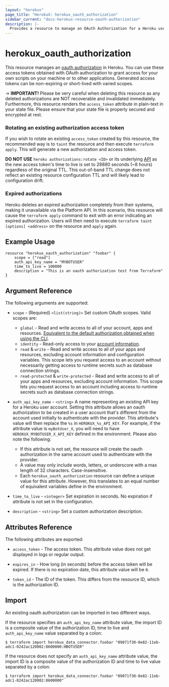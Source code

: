 ```yaml
---
layout: "herokux"
page_title: "HerokuX: herokux_oauth_authorization"
sidebar_current: "docs-herokux-resource-oauth-authorization"
description: |-
  Provides a resource to manage an OAuth Authorization for a Heroku user account.
---
```


# herokux\_oauth\_authorization

This resource manages an [oauth authorization](https://devcenter.heroku.com/articles/oauth#direct-authorization) in Heroku.
You can use these access tokens obtained with OAuth authorization to grant access for your own scripts on your machine
or to other applications. Generated access tokens can be non-expiring or short-lived with varied scopes.

-> **IMPORTANT!**
Please be very careful when deleting this resource as any deleted authorizations are NOT recoverable and invalidated immediately.
Furthermore, this resource renders the `access_token` attribute in plain-text in your state file.
Please ensure that your state file is properly secured and encrypted at rest.

### Rotating an existing authorization access token
If you wish to rotate an existing `access_token` created by this resource, the recommended way is to `taint` the resource
and then execute `terraform apply`. This will generate a new authorization and access token.

**DO NOT USE** `heroku authorizations:rotate <ID>` or its underlying [API](https://devcenter.heroku.com/articles/platform-api-reference#oauth-authorization-regenerate)
as the new access token's time to live is set to 28880 seconds (~8 hours) regardless of the original TTL. This out-of-band
TTL change does not reflect an existing resource configuration TTL and will likely lead to configuration drift.

### Expired authorizations
Heroku deletes an expired authorization completely from their systems, making it unavailable via the Platform API.
In this scenario, this resource will cause the `terraform apply` command to exit with an error
indicating an expired authorization. Users will then need to execute `terraform taint [options] <address>` on the resource
and `apply` again.

## Example Usage

```hcl-terraform
resource "herokux_oauth_authorization" "foobar" {
	scope = ["read"]
	auth_api_key_name = "MYBOTUSER"
	time_to_live = 100000
	description = "This is an oauth authorization test from Terraform"
}
```

## Argument Reference

The following arguments are supported:

* `scope` - (Required) `<list(string)>` Set custom OAuth scopes. Valid scopes are:
    * `global` - Read and write access to all of your account, apps and resources.
    [Equivalent to the default authorization obtained when using the CLI](https://devcenter.heroku.com/articles/authentication).
    * `identity` - Read-only access to your [account information](https://devcenter.heroku.com/articles/platform-api-reference#account).
    * `read` & `write` - Read and write access to all of your apps and resources, excluding account information and configuration variables.
    This scope lets you request access to an account without necessarily getting access to runtime secrets such as database connection strings.
    * `read-protected` & `write-protected` - Read and write access to all of your apps and resources, excluding account information.
    This scope lets you request access to an account including access to runtime secrets such as database connection strings.

* `auth_api_key_name` - `<string>` A name representing an existing API key for a Heroku user account.
Setting this attribute allows an oauth authorization to be created in a user account that's different from the account used
initially to authenticate with the provider. This attribute's value will then replace the `%s` in `HEROKUX_%s_API_KEY`.
For example, if the attribute value is `myBotUser_X`, you will need to have `HEROKUX_MYBOTUSER_X_API_KEY` defined in the environment.
Please also note the following:
    * If this attribute is not set, the resource will create the oauth authorization in the same account
    used to authenticate with the provider.
    * A value may only include words, letters, or underscore with a max length of 32 characters. Case-insensitive.
    * Each `herokux_oauth_authorization` resource can define a unique value for this attribute. However, this translates
    to an equal number of equivalent variables define in the environment.

* `time_to_live` - `<integer>` Set expiration in seconds. No expiration if attribute is not set in the configuration.

* `description` - `<string>` Set a custom authorization description.

## Attributes Reference

The following attributes are exported:

* `access_token` - The access token. This attribute value does not get displayed in logs or regular output.

* `expires_in` - How long (in seconds) before the access token will be expired.
If there is no expiration date, this attribute value will be `0`.

* `token_id` - The ID of the token. This differs from the resource ID, which is the authorization ID.

## Import

An existing oauth authorization can be imported in two different ways.

If the resource specifies an `auth_api_key_name` attribute value, the import ID is a composite value
of the authorization ID, time to live and `auth_api_key_name` value separated by a colon:

```shell script
$ terraform import herokux_data_connector.foobar "09071f30-0e82-11eb-adc1-0242ac120002:8600000:HBOTUSER"
```

If the resource does not specify an `auth_api_key_name` attribute value, the import ID is a composite value
of the authorization ID and time to live value separated by a colon:

```shell script
$ terraform import herokux_data_connector.foobar "09071f30-0e82-11eb-adc1-0242ac120002:8600000"
```
